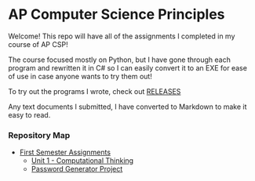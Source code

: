 # AP Computer Science Principles
Welcome! This repo will have all of the assignments I completed in my course of AP CSP!

The course focused mostly on Python, but I have gone through each program and rewritten it in C# so I can easily convert it to an EXE for ease of use in case anyone wants to try them out!

To try out the programs I wrote, check out [RELEASES](https://github.com/GraysonHuey/AP-CSP-Assignments/releases/latest)

Any text documents I submitted, I have converted to Markdown to make it easy to read.

### Repository Map
 - [First Semester Assignments](https://github.com/GraysonHuey/AP-CSP-Assignments/tree/1/First%20Semester)
	 - [Unit 1 - Computational Thinking](https://github.com/GraysonHuey/AP-CSP-Assignments/tree/1/First%20Semester/Unit%201%20-%20Computational%20Thinking)
	 - [Password Generator Project](https://github.com/GraysonHuey/AP-CSP-Assignments/tree/1/First%20Semester/Password%20Generator%20Project)
